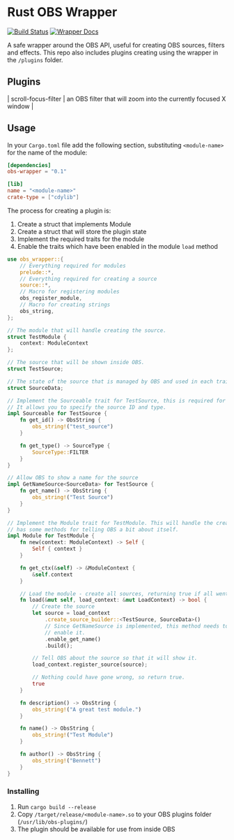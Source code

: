 # Rust OBS Wrapper

[![Build Status](https://travis-ci.org/bennetthardwick/rust-obs-plugins.svg?branch=master)](https://travis-ci.org/bennetthardwick/rust-obs-plugins)
[![Wrapper Docs](https://docs.rs/obs-wrapper/badge.svg)](https://docs.rs/obs-wrapper)

A safe wrapper around the OBS API, useful for creating OBS sources, filters and effects. This repo also includes plugins creating using the wrapper in the `/plugins` folder.

## Plugins

| scroll-focus-filter | an OBS filter that will zoom into the currently focused X window |

## Usage

In your `Cargo.toml` file add the following section, substituting `<module-name>` for the name of
the module:

```toml
[dependencies]
obs-wrapper = "0.1"

[lib]
name = "<module-name>"
crate-type = ["cdylib"]
```

The process for creating a plugin is:

1. Create a struct that implements Module
1. Create a struct that will store the plugin state
1. Implement the required traits for the module
1. Enable the traits which have been enabled in the module `load` method

```rust
use obs_wrapper::{
    // Everything required for modules
    prelude::*,
    // Everything required for creating a source
    source::*,
    // Macro for registering modules
    obs_register_module,
    // Macro for creating strings
    obs_string,
};

// The module that will handle creating the source.
struct TestModule {
    context: ModuleContext
};

// The source that will be shown inside OBS.
struct TestSource;

// The state of the source that is managed by OBS and used in each trait method.
struct SourceData;

// Implement the Sourceable trait for TestSource, this is required for each source.
// It allows you to specify the source ID and type.
impl Sourceable for TestSource {
    fn get_id() -> ObsString {
        obs_string!("test_source")
    }

    fn get_type() -> SourceType {
        SourceType::FILTER
    }
}

// Allow OBS to show a name for the source
impl GetNameSource<SourceData> for TestSource {
    fn get_name() -> ObsString {
        obs_string!("Test Source")
    }
}

// Implement the Module trait for TestModule. This will handle the creation of the source and
// has some methods for telling OBS a bit about itself.
impl Module for TestModule {
    fn new(context: ModuleContext) -> Self {
        Self { context }
    }

    fn get_ctx(&self) -> &ModuleContext {
        &self.context
    }

    // Load the module - create all sources, returning true if all went well.
    fn load(&mut self, load_context: &mut LoadContext) -> bool {
        // Create the source
        let source = load_context
            .create_source_builder::<TestSource, SourceData>()
            // Since GetNameSource is implemented, this method needs to be called to
            // enable it.
            .enable_get_name()
            .build();

        // Tell OBS about the source so that it will show it.
        load_context.register_source(source);

        // Nothing could have gone wrong, so return true.
        true
    }

    fn description() -> ObsString {
        obs_string!("A great test module.")
    }

    fn name() -> ObsString {
        obs_string!("Test Module")
    }

    fn author() -> ObsString {
        obs_string!("Bennett")
    }
}
```

### Installing

1. Run `cargo build --release`
2. Copy `/target/release/<module-name>.so` to your OBS plugins folder (`/usr/lib/obs-plugins/`)
3. The plugin should be available for use from inside OBS
